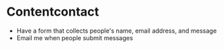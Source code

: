 Contentcontact
==============
- Have a form that collects people's name, email address, and message
- Email me when people submit messages
